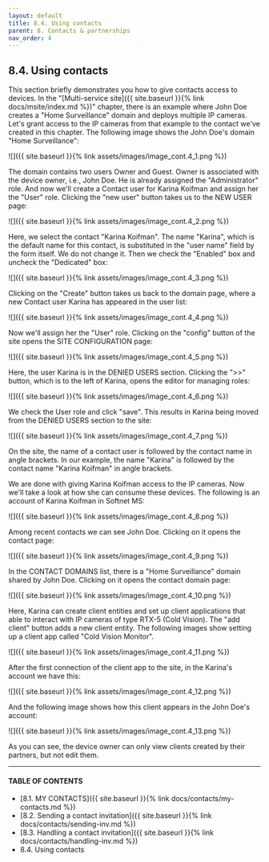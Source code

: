 ```yaml
---
layout: default
title: 8.4. Using contacts
parent: 8. Contacts & partnerships
nav_order: 4
---
```


## 8.4. Using contacts

This section briefly demonstrates you how to give contacts access to devices. In the "[Multi-service site]({{ site.baseurl }}{% link docs/msite/index.md %})" chapter, there is an example where John Doe creates a "Home Surveillance" domain and deploys multiple IP cameras. Let's grant access to the IP cameras from that example to the contact we've created in this chapter. The following image shows the John Doe's domain "Home Surveillance":  

![]({{ site.baseurl }}{% link assets/images/image_cont.4_1.png %})

The domain contains two users Owner and Guest. Owner is associated with the device owner, i.e., John Doe. He is already assigned the "<span class="text-role">Administrator</span>" role. And now we'll create a Contact user for Karina Koifman and assign her the "<span class="text-role">User</span>" role. Clicking the "<span class="text-cyan">new user</span>" button takes us to the <span class="header-green">NEW USER</span> page:

![]({{ site.baseurl }}{% link assets/images/image_cont.4_2.png %})

Here, we select the contact "Karina Koifman". The name "Karina", which is the default name for this contact, is substituted in the "user name" field by the form itself. We do not change it. Then we check the "Enabled" box and uncheck the "Dedicated" box:

![]({{ site.baseurl }}{% link assets/images/image_cont.4_3.png %})

Clicking on the "Create" button takes us back to the domain page, where a new Contact user Karina has appeared in the user list:

![]({{ site.baseurl }}{% link assets/images/image_cont.4_4.png %})

Now we'll assign her the "<span class="text-role">User</span>" role. Clicking on the "<span class="text-cyan">config</span>" button of the site opens the <span class="header-green">SITE CONFIGURATION</span> page:

![]({{ site.baseurl }}{% link assets/images/image_cont.4_5.png %})

Here, the user Karina is in the <span class="text-red">DENIED USERS</span> section. Clicking the "<span class="text-cyan">&gt;&gt;</span>" button, which is to the left of Karina, opens the editor for managing roles:

![]({{ site.baseurl }}{% link assets/images/image_cont.4_6.png %})

We check the <span class="text-role">User</span> role and click "<span class="text-green">save</span>". This results in Karina being moved from the <span class="text-red">DENIED USERS</span> section to the site: 

![]({{ site.baseurl }}{% link assets/images/image_cont.4_7.png %})

On the site, the name of a contact user is followed by the contact name in angle brackets. In our example, the name "Karina" is followed by the contact name "Karina Koifman" in angle brackets.  

We are done with giving Karina Koifman access to the IP cameras. Now we'll take a look at how she can consume these devices. The following is an account of Karina Koifman in Softnet MS:

![]({{ site.baseurl }}{% link assets/images/image_cont.4_8.png %})

Among recent contacts we can see John Doe. Clicking on it opens the contact page:

![]({{ site.baseurl }}{% link assets/images/image_cont.4_9.png %})

In the <span class="header-green">CONTACT DOMAINS</span> list, there is a "Home Surveillance" domain shared by John Doe. Clicking on it opens the contact domain page:

![]({{ site.baseurl }}{% link assets/images/image_cont.4_10.png %})

Here, Karina can create client entities and set up client applications that able to interact with IP cameras of type RTX-5 (Cold Vision). The "<span class="text-green">add client</span>" button adds a new client entity. The following images show setting up a client app called "Cold Vision Monitor".

![]({{ site.baseurl }}{% link assets/images/image_cont.4_11.png %})

After the first connection of the client app to the site, in the Karina's account we have this:

![]({{ site.baseurl }}{% link assets/images/image_cont.4_12.png %})

And the following image shows how this client appears in the John Doe's account:

![]({{ site.baseurl }}{% link assets/images/image_cont.4_13.png %})

As you can see, the device owner can only view clients created by their partners, but not edit them.

---
#### TABLE OF CONTENTS
* [8.1. MY CONTACTS]({{ site.baseurl }}{% link docs/contacts/my-contacts.md %})
* [8.2. Sending a contact invitation]({{ site.baseurl }}{% link docs/contacts/sending-inv.md %})
* [8.3. Handling a contact invitation]({{ site.baseurl }}{% link docs/contacts/handling-inv.md %})
* 8.4. Using contacts